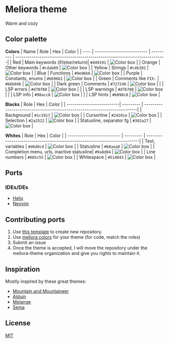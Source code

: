 # Meliora theme
Warm and cozy

## Color palette
**Colors**
| Name        | Role                          | Hex       | Color                                                                     |
| ----        | --------------------------    | --------- | --------------------------------------------------------------------------|
| Red         | Main keywords (if/else/return)| `#d49191` | ![Color box](https://via.placeholder.com/24/d49191/d49191.png)            |
| Orange      | Other keywords                | `#cdab89` | ![Color box](https://via.placeholder.com/24/cdab89/cdab89.png)            |
| Yellow      | Strings                       | `#c4b392` | ![Color box](https://via.placeholder.com/24/c4b392/c4b392.png)            |
| Blue        | Functions                     | `#9e96b6` | ![Color box](https://via.placeholder.com/24/9e96b6/9e96b6.png)            |
| Purple      | Constants, enums              | `#b696b1` | ![Color box](https://via.placeholder.com/24/b696b1/b696b1.png)            |
| Green       | Comments like `FIX:`          | `#b6b696` | ![Color box](https://via.placeholder.com/24/b6b696/b6b696.png)            |
| Dark green  | Comments                      | `#727246` | ![Color box](https://via.placeholder.com/24/727246/727246.png)            |
|             | LSP errors                    | `#d78f88` | ![Color box](https://via.placeholder.com/24/d78f88/d78f88.png)            |
|             | LSP warnings                  | `#d7b788` | ![Color box](https://via.placeholder.com/24/d7b788/d7b788.png)            |
|             | LSP info                      | `#98acc8` | ![Color box](https://via.placeholder.com/24/98acc8/98acc8.png)            |
|             | LSP hints                     | `#b098c8` | ![Color box](https://via.placeholder.com/24/b098c8/b098c8.png)            |

**Blacks**
| Role                      | Hex       | Color                                                                     |
| --------------------------| --------- | --------------------------------------------------------------------------|
| Background                | `#1c1917` | ![Color box](https://via.placeholder.com/24/1c1917/1c1917.png)            |
| Cursorline                | `#24201e` | ![Color box](https://via.placeholder.com/24/24201e/24201e.png)            |
| Selection                 | `#2a2522` | ![Color box](https://via.placeholder.com/24/2a2522/2a2522.png)            |
| Statusline, separator fg  | `#302a27` | ![Color box](https://via.placeholder.com/24/302a27/302a27.png)            |

**Whites**
| Role                                      | Hex       | Color                                                                     |
| --------------------------                | --------- | --------------------------------------------------------------------------|
| Text, variables                           | `#d6d0cd` | ![Color box](https://via.placeholder.com/24/d6d0cd/d6d0cd.png)            |
| Statusline                                | `#b8aea8` | ![Color box](https://via.placeholder.com/24/b8aea8/b8aea8.png)            |
| Completion menu, urls, inactive statusline| `#9a8d84` | ![Color box](https://via.placeholder.com/24/9a8d84/9a8d84.png)            |
| Line numbers                              | `#685c55` | ![Color box](https://via.placeholder.com/24/685c55/685c55.png)            |
| Whitespace                                | `#514843` | ![Color box](https://via.placeholder.com/24/514843/514843.png)            |


## Ports
### IDEs/DEs
- [Helix](https://github.com/helix-editor/helix/wiki/Themes#meliora)
- [Neovim](https://github.com/meliora-theme/neovim)

## Contributing ports
1. Use [this template](https://github.com/meliora-theme/template) to create new repository.
2. Use [meliora colors](https://github.com/meliora-theme/theme#color-palette) for your theme (for code, match the roles)
3. Submit an issue
4. Once the theme is accepted, I will move the repository under the meliora-theme organization and give you rights to maintain it.

## Inspiration
Mostly inspired by these great themes:
- [Mountain and Mountaineer](https://github.com/mountain-theme/mountain)
- [Alduin](https://github.com/alessandroyorba/alduin)
- [Melange](https://github.com/savq/melange)
- [Sema](https://github.com/arzg/sema)

## License
[MIT](https://github.com/meliora-theme/theme/blob/main/LICENSE)


